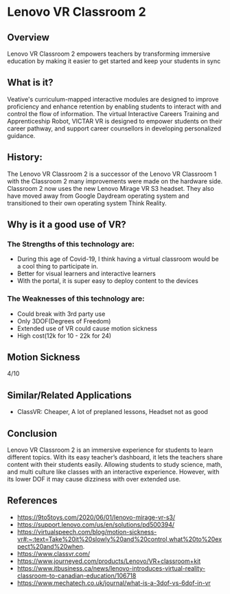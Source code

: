 # Lenovo VR Classroom 2
## Overview
Lenovo VR Classroom 2 empowers teachers by transforming immersive education by making it easier to get started and keep your students in sync
## What is it?
Veative's curriculum-mapped interactive modules are designed to improve proficiency and enhance retention by enabling students to interact with and control the flow  of information. The virtual Interactive Careers Training and Apprenticeship Robot, VICTAR VR is designed to empower students on their career pathway, and support career counsellors in developing personalized guidance.
## History:
The Lenovo VR Classroom 2 is a successor of the Lenovo VR Classroom 1 with the Classroom 2 many improvements were made on the hardware side. Classroom 2 now uses the new Lenovo Mirage VR S3 headset. They also have moved away from Google Daydream operating system and transitioned to their own operating system Think Reality.
## Why is it a good use of VR?
### The Strengths of this technology are:
* During this age of Covid-19, I think having a virtual classroom would be a cool thing to participate in.
* Better for visual learners and interactive learners
* With the portal, it is super easy to deploy content to the devices
### The Weaknesses of this technology are:
* Could break with 3rd party use
* Only 3DOF(Degrees of Freedom)
* Extended use of VR could cause motion sickness
* High cost(12k for 10 - 22k for 24)
## Motion Sickness
4/10
## Similar/Related Applications
* ClassVR: Cheaper, A lot of preplaned lessons, Headset not as good
## Conclusion
Lenovo VR Classroom 2 is an immersive experience for students to learn different topics. With its easy teacher’s dashboard, it lets the teachers share content with their students easily. Allowing students to study science, math, and multi culture like classes with an interactive experience. However, with its lower DOF it may cause dizziness with over extended use.
## References
* https://9to5toys.com/2020/06/01/lenovo-mirage-vr-s3/
* https://support.lenovo.com/us/en/solutions/pd500394/
* https://virtualspeech.com/blog/motion-sickness-vr#:~:text=Take%20it%20slowly%20and%20control,what%20to%20expect%20and%20when.
* https://www.classvr.com/
* https://www.journeyed.com/products/Lenovo/VR+classroom+kit
* https://www.itbusiness.ca/news/lenovo-introduces-virtual-reality-classroom-to-canadian-education/106718
* https://www.mechatech.co.uk/journal/what-is-a-3dof-vs-6dof-in-vr

